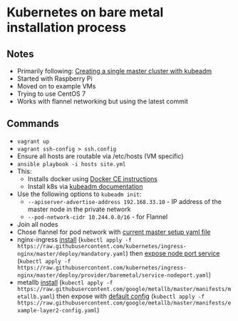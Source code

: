 # Kubernetes on bare metal installation process

## Notes

- Primarily following: [Creating a single master cluster with kubeadm](https://kubernetes.io/docs/setup/independent/create-cluster-kubeadm/)
- Started with Raspberry Pi
- Moved on to example VMs
- Trying to use CentOS 7
- Works with flannel networking but using the latest commit

## Commands

- `vagrant up`
- `vagrant ssh-config > ssh.config`
- Ensure all hosts are routable via /etc/hosts (VM specific)
- `ansible playbook -i hosts site.yml`
- This:
    - Installs docker using [Docker CE instructions](https://docs.docker.com/install/)
    - Install k8s via [kubeadm documentation](https://kubernetes.io/docs/setup/independent/create-cluster-kubeadm/)
- Use the following options to `kubeadm init`:
    - `--apiserver-advertise-address 192.168.33.10` - IP address of the master node in the private network
    - `--pod-network-cidr 10.244.0.0/16` - for Flannel
- Join all nodes
- Chose flannel for pod network with [current master setup yaml file](https://raw.githubusercontent.com/coreos/flannel/master/Documentation/kube-flannel.yml)
- nginx-ingress [install](https://raw.githubusercontent.com/kubernetes/ingress-nginx/master/deploy/mandatory.yaml) (`kubectl apply -f https://raw.githubusercontent.com/kubernetes/ingress-nginx/master/deploy/mandatory.yaml`) then [expose node port service](https://raw.githubusercontent.com/kubernetes/ingress-nginx/master/deploy/provider/baremetal/service-nodeport.yaml) (`kubectl apply -f https://raw.githubusercontent.com/kubernetes/ingress-nginx/master/deploy/provider/baremetal/service-nodeport.yaml`)
- metallb [install](https://raw.githubusercontent.com/google/metallb/v0.7.3/manifests/metallb.yaml)  (`kubectl apply -f https://raw.githubusercontent.com/google/metallb/master/manifests/metallb.yaml`) then expose with [default config](https://raw.githubusercontent.com/google/metallb/master/manifests/example-layer2-config.yaml) (`kubectl apply -f https://raw.githubusercontent.com/google/metallb/master/manifests/example-layer2-config.yaml`)
